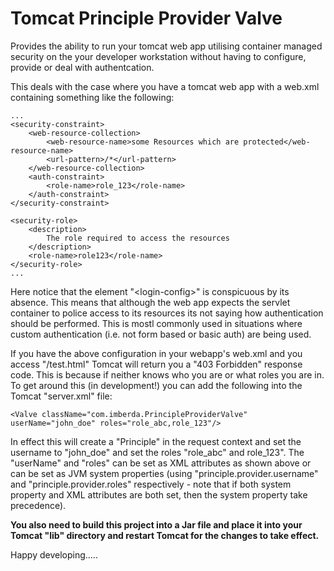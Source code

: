 Tomcat Principle Provider Valve
===============================
Provides the ability to run your tomcat web app utilising container managed security on the your developer workstation without having to configure, provide or deal with authentcation.

This deals with the case where you have a tomcat web app with a web.xml containing something like the following:

    ...
    <security-constraint>
        <web-resource-collection>
            <web-resource-name>some Resources which are protected</web-resource-name>
            <url-pattern>/*</url-pattern>
        </web-resource-collection>
        <auth-constraint>
            <role-name>role_123</role-name>
        </auth-constraint>
    </security-constraint>

    <security-role>
        <description>
            The role required to access the resources
        </description>
        <role-name>role123</role-name>
    </security-role>
    ...
    
Here notice that the element "\<login-config\>" is conspicuous by its absence. This means that although the web app expects the servlet container to police access to its resources its not saying how authentication should be performed. This is mostl commonly used in situations where custom authentication (i.e. not form based or basic auth) are being used.

If you have the above configuration in your webapp's web.xml and you access "/test.html" Tomcat will return you a "403 Forbidden" response code. This is because if neither knows who you are or what roles you are in. To get around this (in development!) you can add the following into the Tomcat "server.xml" file:

    <Valve className="com.imberda.PrincipleProviderValve" userName="john_doe" roles="role_abc,role_123"/>

In effect this will create a "Principle" in the request context and set the username to "john_doe" and set the roles "role_abc"  and role_123". The "userName" and "roles" can be set as XML attributes as shown above or can be set as JVM system properties (using "principle.provider.username" and "principle.provider.roles" respectively - note that if both system property and XML attributes are both set, then the system property take precedence).

**You also need to build this project into a Jar file and place it into your Tomcat "lib" directory and restart Tomcat for the changes to take effect.**

Happy developing.....
